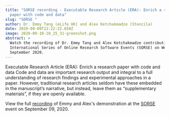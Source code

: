```yaml
---
title: "SORSE recording - Executable Research Article (ERA): Enrich a research
  paper with code and data"
slug: "SORSE "
author: Dr. Emmy Tang (eLife UK) and Alex Ketchakmadze (Stencila)
date: 2020-09-09T22:22:22.650Z
image: 2020-09-10-10_25_31-greenshot.png
abstract: >
  Watch the recording of Dr. Emmy Tang and Alex Ketchakmadze contributing to the
  International Series of Online Research Software Events (SORSE) on Wednesday 9
  September 2020.
---
```

 Executable Research Article (ERA): Enrich a research paper with code and data Code and data are important research output and integral to a full understanding of research findings and experimental approaches in a paper. However, traditional research articles seldom have these embedded in the manuscript’s narrative, but instead, leave them as “supplementary materials”, if they are openly available. 

View the full [recording](https://www.youtube.com/watch?v=_uRKBdEHhS0&feature=emb_logo) of Emmy and Alex's demonstration at the [SORSE](https://sorse.github.io//programme/software-demos/event-019/) event on September 09, 2020.